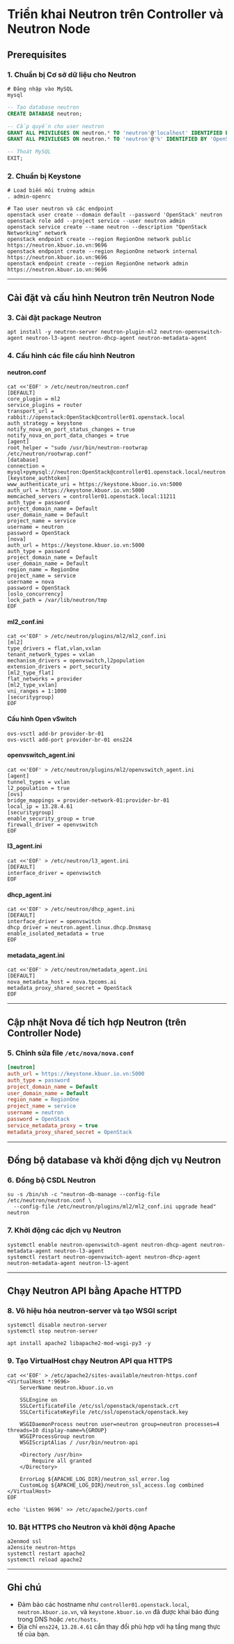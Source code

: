 # Triển khai Neutron trên Controller và Neutron Node

## Prerequisites

### 1. Chuẩn bị Cơ sở dữ liệu cho Neutron
```shell
# Đăng nhập vào MySQL
mysql
```
```sql
-- Tạo database neutron
CREATE DATABASE neutron;

-- Cấp quyền cho user neutron
GRANT ALL PRIVILEGES ON neutron.* TO 'neutron'@'localhost' IDENTIFIED BY 'OpenStack';
GRANT ALL PRIVILEGES ON neutron.* TO 'neutron'@'%' IDENTIFIED BY 'OpenStack';

-- Thoát MySQL
EXIT;
```

### 2. Chuẩn bị Keystone
```shell
# Load biến môi trường admin
. admin-openrc
```
```shell
# Tạo user neutron và các endpoint
openstack user create --domain default --password 'OpenStack' neutron
openstack role add --project service --user neutron admin
openstack service create --name neutron --description "OpenStack Networking" network
openstack endpoint create --region RegionOne network public https://neutron.kbuor.io.vn:9696
openstack endpoint create --region RegionOne network internal https://neutron.kbuor.io.vn:9696
openstack endpoint create --region RegionOne network admin https://neutron.kbuor.io.vn:9696
```

---

## Cài đặt và cấu hình Neutron trên Neutron Node

### 3. Cài đặt package Neutron
```shell
apt install -y neutron-server neutron-plugin-ml2 neutron-openvswitch-agent neutron-l3-agent neutron-dhcp-agent neutron-metadata-agent
```

### 4. Cấu hình các file cấu hình Neutron
#### neutron.conf
```shell
cat <<'EOF' > /etc/neutron/neutron.conf
[DEFAULT]
core_plugin = ml2
service_plugins = router
transport_url = rabbit://openstack:OpenStack@controller01.openstack.local
auth_strategy = keystone
notify_nova_on_port_status_changes = true
notify_nova_on_port_data_changes = true
[agent]
root_helper = "sudo /usr/bin/neutron-rootwrap /etc/neutron/rootwrap.conf"
[database]
connection = mysql+pymysql://neutron:OpenStack@controller01.openstack.local/neutron
[keystone_authtoken]
www_authenticate_uri = https://keystone.kbuor.io.vn:5000
auth_url = https://keystone.kbuor.io.vn:5000
memcached_servers = controller01.openstack.local:11211
auth_type = password
project_domain_name = Default
user_domain_name = Default
project_name = service
username = neutron
password = OpenStack
[nova]
auth_url = https://keystone.kbuor.io.vn:5000
auth_type = password
project_domain_name = Default
user_domain_name = Default
region_name = RegionOne
project_name = service
username = nova
password = OpenStack
[oslo_concurrency]
lock_path = /var/lib/neutron/tmp
EOF
```

#### ml2_conf.ini
```shell
cat <<'EOF' > /etc/neutron/plugins/ml2/ml2_conf.ini
[ml2]
type_drivers = flat,vlan,vxlan
tenant_network_types = vxlan
mechanism_drivers = openvswitch,l2population
extension_drivers = port_security
[ml2_type_flat]
flat_networks = provider
[ml2_type_vxlan]
vni_ranges = 1:1000
[securitygroup]
EOF
```

#### Cấu hình Open vSwitch
```shell
ovs-vsctl add-br provider-br-01
ovs-vsctl add-port provider-br-01 ens224
```

#### openvswitch_agent.ini
```shell
cat <<'EOF' > /etc/neutron/plugins/ml2/openvswitch_agent.ini
[agent]
tunnel_types = vxlan
l2_population = true
[ovs]
bridge_mappings = provider-network-01:provider-br-01
local_ip = 13.28.4.61
[securitygroup]
enable_security_group = true
firewall_driver = openvswitch
EOF
```

#### l3_agent.ini
```shell
cat <<'EOF' > /etc/neutron/l3_agent.ini
[DEFAULT]
interface_driver = openvswitch
EOF
```

#### dhcp_agent.ini
```shell
cat <<'EOF' > /etc/neutron/dhcp_agent.ini
[DEFAULT]
interface_driver = openvswitch
dhcp_driver = neutron.agent.linux.dhcp.Dnsmasq
enable_isolated_metadata = true
EOF
```

#### metadata_agent.ini
```shell
cat <<'EOF' > /etc/neutron/metadata_agent.ini
[DEFAULT]
nova_metadata_host = nova.tpcoms.ai
metadata_proxy_shared_secret = OpenStack
EOF
```

---

## Cập nhật Nova để tích hợp Neutron (trên Controller Node)

### 5. Chỉnh sửa file `/etc/nova/nova.conf`
```ini
[neutron]
auth_url = https://keystone.kbuor.io.vn:5000
auth_type = password
project_domain_name = Default
user_domain_name = Default
region_name = RegionOne
project_name = service
username = neutron
password = OpenStack
service_metadata_proxy = true
metadata_proxy_shared_secret = OpenStack
```

---

## Đồng bộ database và khởi động dịch vụ Neutron

### 6. Đồng bộ CSDL Neutron
```shell
su -s /bin/sh -c "neutron-db-manage --config-file /etc/neutron/neutron.conf \
  --config-file /etc/neutron/plugins/ml2/ml2_conf.ini upgrade head" neutron
```

### 7. Khởi động các dịch vụ Neutron
```shell
systemctl enable neutron-openvswitch-agent neutron-dhcp-agent neutron-metadata-agent neutron-l3-agent
systemctl restart neutron-openvswitch-agent neutron-dhcp-agent neutron-metadata-agent neutron-l3-agent
```

---

## Chạy Neutron API bằng Apache HTTPD

### 8. Vô hiệu hóa neutron-server và tạo WSGI script
```shell
systemctl disable neutron-server
systemctl stop neutron-server

apt install apache2 libapache2-mod-wsgi-py3 -y
```

### 9. Tạo VirtualHost chạy Neutron API qua HTTPS
```shell
cat <<'EOF' > /etc/apache2/sites-available/neutron-https.conf
<VirtualHost *:9696>
    ServerName neutron.kbuor.io.vn

    SSLEngine on
    SSLCertificateFile /etc/ssl/openstack/openstack.crt
    SSLCertificateKeyFile /etc/ssl/openstack/openstack.key

    WSGIDaemonProcess neutron user=neutron group=neutron processes=4 threads=10 display-name=%{GROUP}
    WSGIProcessGroup neutron
    WSGIScriptAlias / /usr/bin/neutron-api

    <Directory /usr/bin>
        Require all granted
    </Directory>

    ErrorLog ${APACHE_LOG_DIR}/neutron_ssl_error.log
    CustomLog ${APACHE_LOG_DIR}/neutron_ssl_access.log combined
</VirtualHost>
EOF

echo 'Listen 9696' >> /etc/apache2/ports.conf
```

### 10. Bật HTTPS cho Neutron và khởi động Apache
```shell
a2enmod ssl
a2ensite neutron-https
systemctl restart apache2
systemctl reload apache2
```

---

## Ghi chú
- Đảm bảo các hostname như `controller01.openstack.local`, `neutron.kbuor.io.vn`, và `keystone.kbuor.io.vn` đã được khai báo đúng trong DNS hoặc `/etc/hosts`.
- Địa chỉ `ens224`, `13.28.4.61` cần thay đổi phù hợp với hạ tầng mạng thực tế của bạn.
